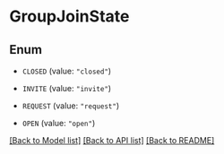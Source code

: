 # GroupJoinState

## Enum


* `CLOSED` (value: `"closed"`)

* `INVITE` (value: `"invite"`)

* `REQUEST` (value: `"request"`)

* `OPEN` (value: `"open"`)


[[Back to Model list]](../README.md#documentation-for-models) [[Back to API list]](../README.md#documentation-for-api-endpoints) [[Back to README]](../README.md)


